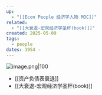 ```yaml
---
up:
  - "[[Econ People 经济学人物 MOC]]"
related:
  - "[[大衰退-宏观经济学圣杯(book)]]"
created: 2025-05-09
tags:
  - people
dates: 1954 -
---
```

![image.png|100](https://s1.vika.cn/space/2025/05/14/3a4811e7950642ceb82726ed6c079b1c)

- [[资产负债表衰退]]
- [[大衰退-宏观经济学圣杯(book)]]